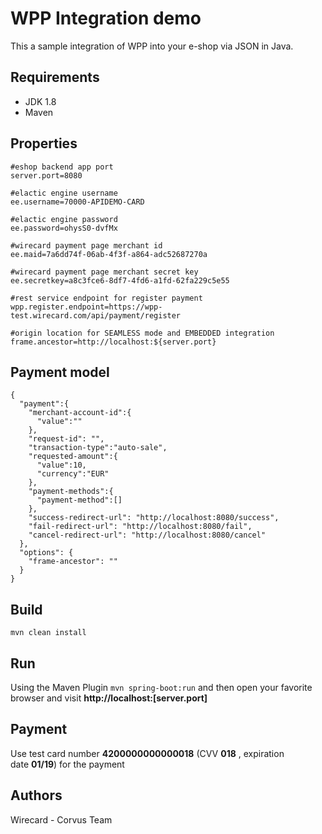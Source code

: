 # WPP Integration demo

This a sample integration of WPP into your e-shop via JSON in Java. 

## Requirements

* JDK 1.8
* Maven

## Properties

```
#eshop backend app port
server.port=8080

#elactic engine username
ee.username=70000-APIDEMO-CARD

#elactic engine password
ee.password=ohysS0-dvfMx

#wirecard payment page merchant id
ee.maid=7a6dd74f-06ab-4f3f-a864-adc52687270a

#wirecard payment page merchant secret key
ee.secretkey=a8c3fce6-8df7-4fd6-a1fd-62fa229c5e55

#rest service endpoint for register payment
wpp.register.endpoint=https://wpp-test.wirecard.com/api/payment/register

#origin location for SEAMLESS mode and EMBEDDED integration
frame.ancestor=http://localhost:${server.port}
```

## Payment model

```
{
  "payment":{
    "merchant-account-id":{
      "value":""
    },
    "request-id": "",
    "transaction-type":"auto-sale",
    "requested-amount":{
      "value":10,
      "currency":"EUR"
    },
    "payment-methods":{
      "payment-method":[]
    },
    "success-redirect-url": "http://localhost:8080/success",
    "fail-redirect-url": "http://localhost:8080/fail",
    "cancel-redirect-url": "http://localhost:8080/cancel"
  },
  "options": {
    "frame-ancestor": ""
  }
}
```

## Build

``mvn clean install``

## Run

Using the Maven Plugin
``mvn spring-boot:run`` and then open your favorite browser and visit **http://localhost:[server.port]**

## Payment

Use test card number **4200000000000018** (CVV **018** , expiration date **01/19**) for the payment

## Authors
Wirecard - Corvus Team
